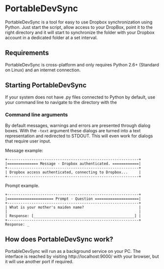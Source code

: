 PortableDevSync
===============
PortableDevSync is a tool for easy to use Dropbox synchronization using Python. Just start the script, allow access to your DropBox, point it to the right directory and it will start to synchronize the folder with your Dropbox account in a dedicated folder at a set interval.

Requirements
------------
PortableDevSync is cross-platform and only requires Python 2.6+ (Standard on Linux) and an internet connection.

Starting PortableDevSync
------------------------
If your system does not have .py files connected to Python by default, use your command line to navigate to the directory with the 

### Command line arguments ###
By default messages, warnings and errors are presented through dialog boxes. With the `-text` argument these dialogs are turned into a text representation and redirected to STDOUT. This will even work for dialogs that require user input.

Message example:

    +------------------------------------------------------------+
    |============== Message - Dropbox authenticated. ============|
    +------------------------------------------------------------+
    | Dropbox access authenticated, connecting to Dropbox...     |
    +------------------------------------------------------------+

Prompt example.

    +------------------------------------------------------------+
    |===================== Prompt - Question ====================|
    +------------------------------------------------------------+
    | What is your mother's maiden name?                         |
    |                                                            |
    | Response: [______________________________________________] |
    +------------------------------------------------------------+
    Response: _

How does PortableDevSync work?
------------------------------
PortableDevSync will run as a background service on your PC. The interface is reached by visiting http://localhost:9000/ with your browser, but it will use another port if required.
